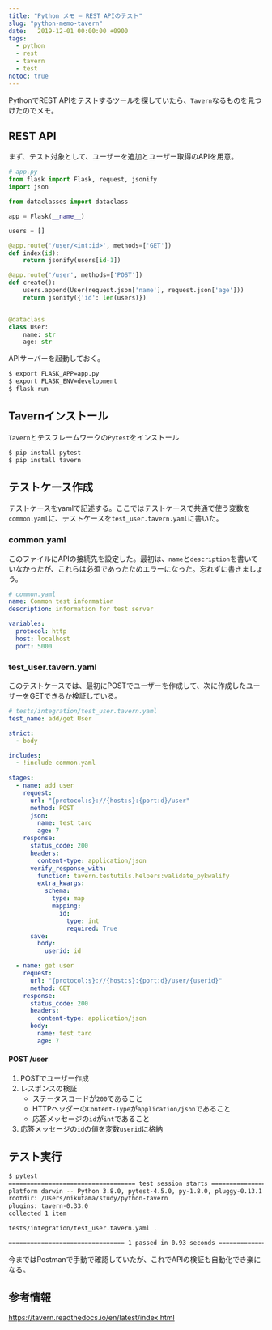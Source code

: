 ```yaml
---
title: "Python メモ – REST APIのテスト"
slug: "python-memo-tavern"
date:   2019-12-01 00:00:00 +0900
tags: 
  - python
  - rest
  - tavern
  - test
notoc: true
---
```


PythonでREST APIをテストするツールを探していたら、`Tavern`なるものを見つけたのでメモ。


## REST API

まず、テスト対象として、ユーザーを追加とユーザー取得のAPIを用意。

```python
# app.py
from flask import Flask, request, jsonify
import json

from dataclasses import dataclass

app = Flask(__name__)

users = []

@app.route('/user/<int:id>', methods=['GET'])
def index(id):
    return jsonify(users[id-1])

@app.route('/user', methods=['POST'])
def create():
    users.append(User(request.json['name'], request.json['age']))
    return jsonify({'id': len(users)})


@dataclass
class User:
    name: str
    age: str
```

APIサーバーを起動しておく。

```bash
$ export FLASK_APP=app.py
$ export FLASK_ENV=development
$ flask run
```

## Tavernインストール

`Tavern`とテスフレームワークの`Pytest`をインストール

```bash
$ pip install pytest
$ pip install tavern
```

## テストケース作成

テストケースをyamlで記述する。ここではテストケースで共通で使う変数を`common.yaml`に、テストケースを`test_user.tavern.yaml`に書いた。

### common.yaml

このファイルにAPIの接続先を設定した。最初は、`name`と`description`を書いていなかったが、これらは必須であったためエラーになった。忘れずに書きましょう。

```yaml
# common.yaml
name: Common test information
description: information for test server

variables:
  protocol: http
  host: localhost
  port: 5000
```

### test_user.tavern.yaml

このテストケースでは、最初にPOSTでユーザーを作成して、次に作成したユーザーをGETできるか検証している。

```yaml
# tests/integration/test_user.tavern.yaml
test_name: add/get User 

strict: 
  - body

includes:
  - !include common.yaml
    
stages:
  - name: add user
    request:
      url: "{protocol:s}://{host:s}:{port:d}/user"
      method: POST
      json:
        name: test taro
        age: 7
    response:
      status_code: 200
      headers:
        content-type: application/json
      verify_response_with:
        function: tavern.testutils.helpers:validate_pykwalify
        extra_kwargs:
          schema:
            type: map
            mapping:
              id:
                type: int
                required: True
      save:
        body:
          userid: id

  - name: get user
    request:
      url: "{protocol:s}://{host:s}:{port:d}/user/{userid}"
      method: GET
    response:
      status_code: 200
      headers:
        content-type: application/json
      body:
        name: test taro
        age: 7
```

#### POST /user

1. POSTでユーザー作成
2. レスポンスの検証
    - ステータスコードが`200`であること
    - HTTPヘッダーの`Content-Type`が`application/json`であること
    - 応答メッセージの`id`が`int`であること
3. 応答メッセージの`id`の値を変数`userid`に格納

## テスト実行

```bash
$ pytest
=================================== test session starts ===================================
platform darwin -- Python 3.8.0, pytest-4.5.0, py-1.8.0, pluggy-0.13.1
rootdir: /Users/nikutama/study/python-tavern
plugins: tavern-0.33.0
collected 1 item                                                                          

tests/integration/test_user.tavern.yaml .                                           [100%]

================================ 1 passed in 0.93 seconds =================================
```

今まではPostmanで手動で確認していたが、これでAPIの検証も自動化でき楽になる。

## 参考情報

https://tavern.readthedocs.io/en/latest/index.html

